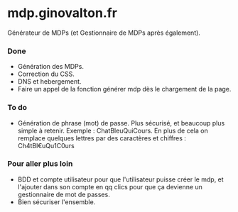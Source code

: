 # mdp.ginovalton.fr
Générateur de MDPs (et Gestionnaire de MDPs après également).

### Done
- Génération des MDPs.
- Correction du CSS.
- DNS et hebergement.
- Faire un appel de la fonction générer mdp dès le chargement de la page.

### To do
- Génération de phrase (mot) de passe. Plus sécurisé, et beaucoup plus simple à retenir. Exemple : ChatBleuQuiCours. En plus de cela on remplace quelques lettres par des caractères et chiffres : Ch4tBl€uQu1C0urs

### Pour aller plus loin
- BDD et compte utilisateur pour que l'utilisateur puisse créer le mdp, et l'ajouter dans son compte en qq clics pour que ça devienne un gestionnaire de mot de passes.
- Bien sécuriser l'ensemble.
